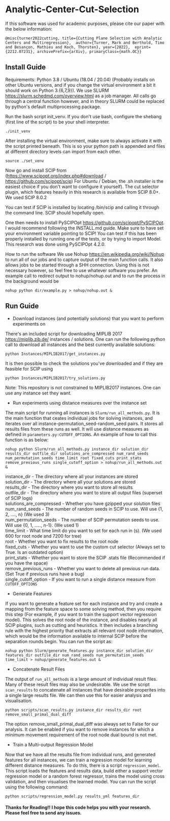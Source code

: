 # Analytic-Center-Cut-Selection

If this software was used for academic purposes, please cite our paper with the below information:

`@misc{turner2022cutting, title={Cutting Plane Selection with Analytic Centers and Multiregression}, 
author={Turner, Mark and Berthold, Timo and Besançon, Mathieu and Koch, Thorsten}, year={2022}, 
eprint={2212.07231}, archivePrefix={arXiv}, primaryClass={math.OC}}`


## Install Guide
Requirements: Python 3.8 / Ubuntu (18.04 / 20.04) (Probably installs on other Ubuntu versions, and
if you change the virtual environment a bit it should work on Python 3.{6,7,9}).
We use SLURM https://slurm.schedmd.com/overview.html as a job manager. 
All calls go through a central function however, and in theory SLURM could be replaced by python's 
default multiprocessing package.

Run the bash script init_venv. If you don't use bash, configure the shebang (first line of the script) 
to be your shell interpreter.

`./init_venv`

After installing the virtual environment, make sure to always activate it with the script printed beneath. 
This is so your python path is appended and files at different directory levels can import from each other.

`source ./set_venv`

Now go and install SCIP from (https://www.scipopt.org/index.php#download / https://github.com/scipopt/scip)
For Ubuntu / Debian, the .sh installer is the easiest choice if you don't want to configure it yourself). 
The cut selector plugin, which features heavily in this research is available from SCIP 8.0+. We used SCIP 8.0.2

You can test if SCIP is installed by locating /bin/scip and calling it through the command line. 
SCIP should hopefully open.

One then needs to install PySCIPOpt https://github.com/scipopt/PySCIPOpt. 
I would recommend following the INSTALL.md guide. Make sure to have set your environment variable pointing to SCIP! 
You can test if this has been properly installed by running one of the tests, or by trying to import Model. 
This research was done using PySCIPOpt 4.2.0. 

How to run the software
We use Nohup https://en.wikipedia.org/wiki/Nohup to run all of our jobs and to capture output 
of the main function calls. It also allows jobs to be started through a SHH connection. 
Using this is not necessary however, so feel free to use whatever software you prefer. 
An example call to redirect output to nohup/nohup.out and to run the process in the background would be

`nohup python dir/example.py > nohup/nohup.out &`

## Run Guide

- Download instances (and potentially solutions) that you want to perform experiments on 

There's an included script for downloading MIPLIB 2017 https://miplib.zib.de/ instances / solutions.
One can run the following python call to download all instances and the best currently available solutions:

`python Instances/MIPLIB2017/get_instances.py`

It is then possible to check the solutions you've downloaded and if they are feasible for SCIP using

`python Instances/MIPLIB2017/try_solutions.py`

Note: This repository is not constrained to MIPLIB2017 instances. One can use any instance set they want.

- Run experiments using distance measures over the instance set

The main script for running all instances is `Slurm/run_all_methods.py`. It is the main function that ceates
individual jobs for solving instances, and iterates over all instance-permutation_seed-random_seed pairs. 
It stores all results files from these runs as well. It will use distance measures as defined in 
`parameters.py:CUTOFF_OPTIONS`. An example of how to call this function is as below:

`nohup python Slurm/run_all_methods.py instance_dir solution_dir results_dir outfile_dir solutions_are_compressed
num_rand_seeds num_permutation_seeds time_limit root fixed_cuts print_stats remove_previous_runs single_cutoff_option >
nohup/run_all_methods.out &`

instance_dir - The directory where all your instances are stored \
solution_dir - The directory where all your solutions are stored \
results_dir - The directory where you want to store all results \
outfile_dir - The directory where you want to store all output files (superset of SCIP logs) \
solutions_are_compressed - Whether you have gzipped your solution files \
num_rand_seeds - The number of random seeds in SCIP to use. Will use {1, 2, ...., n} (We used 3)\
num_permutation_seeds - The number of SCIP permutation seeds to use. Will use {0, 1, ....., n-1}. (We used 1) \
time_limit - What time limit do you want to set for each run in (s). (We used 600 for root node and 7200 for tree) \
root - Whether you want to fix results to the root node \
fixed_cuts - Whether you want to use the custom cut selector (Always set to True. Is an outdated option) \
print_stats - Whether you want to store the SCIP .stats file (Recommended if you have the space) \
remove_previous_runs - Whether you want to delete all previous run data. (Set True if previous runs have a bug) \
single_cutoff_option - If you want to run a single distance measure from `CUTOFF_OPTIONS`

- Generate Features

If you want to generate a feature set for each instance and try and create a mapping from the feature space to
some solving method, then you require this step (For example, if you want to train the support vector regression model).
This solves the root node of the instance, and disables nearly all SCIP plugins, such as cutting and heuristics.
It then includes a branching rule with the highest priority that extracts all relevant root node information, which
would be the information available to internal SCIP before the separation rounds begin. You can run the script as:

`nohup python Slurm/generate_features.py instance_dir solution_dir features_dir outfile_dir num_rand_seeds
num_permutation_seeds time_limit > nohup/generate_features.out &`

- Concatenate Result Files

The output of `run_all_methods` is a large amount of individual result files. Many of these result files
may also be undesirable. We use the script `scan_results` to concatenate all instances that have desirable
properites into a single large results file. We can then use this for easier analysis and visualisation. 

`python scripts/scan_results.py instance_dir results_dir root remove_small_primal_dual_diff`

The option remove_small_primal_dual_diff was always set to False for our analysis. It can be enabled if you want
to remove instances for which a minimum movement requirement of the root node dual bound is not met.

- Train a Multi-output Regression Model

Now that we have all the results file from individual runs, and generated features for all instances, we
can train a regression model for learning different distance measures. To do this, there is a script `regression_model`.
This script loads the features and results data, build either a support vector regression model or a random forest 
regressor, trains the model using cross validation, and then visualises the learned model. You can run the
script using the following command:

`python scripts/regression_model.py results_yml features_dir`

#### Thanks for Reading!! I hope this code helps you with your research. Please feel free to send any issues.

